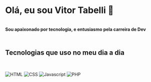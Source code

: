 <h1><br>Olá, eu sou Vitor Tabelli 👋 </br> </h1>
<br>
<b>Sou apaixonado por tecnologia, e entusiasmo pela carreira de Dev</b> 
<br>
<h2><br>Tecnologias que uso no meu dia a dia</h2><br>

![HTML](https://img.shields.io/badge/HTML5-E34F26?style=for-the-badge&logo=html5&logoColor=white)
![CSS](https://img.shields.io/badge/CSS3-1572B6?style=for-the-badge&logo=css3&logoColor=white)
![Javascript](https://img.shields.io/badge/JavaScript-F7DF1E?style=for-the-badge&logo=javascript&logoColor=black)
![PHP](https://img.shields.io/badge/PHP-777BB4?style=for-the-badge&logo=php&logoColor=white)


